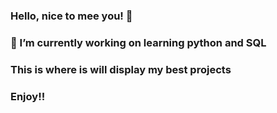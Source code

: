 ### Hello, nice to mee you! 👋
### 🔭 I’m currently working on learning python and SQL
### This is where is will display my best projects
### Enjoy!!
<picture>
  <src = "https://github.com/JimVectis/pics/blob/main/cat%20in%20workspace.jpg" img alt = "Picture of my cat preventing me doing anything useful">
</picture>




<!--
**JimVectis/JimVectis** is a ✨ _special_ ✨ repository because its `README.md` (this file) appears on your GitHub profile.

Here are some ideas to get you started:

- 🔭 I’m currently working on ...
- 🌱 I’m currently learning ...
- 👯 I’m looking to collaborate on ...
- 🤔 I’m looking for help with ...
- 💬 Ask me about ...
- 📫 How to reach me: ...
- 😄 Pronouns: ...
- ⚡ Fun fact: ...
-->

